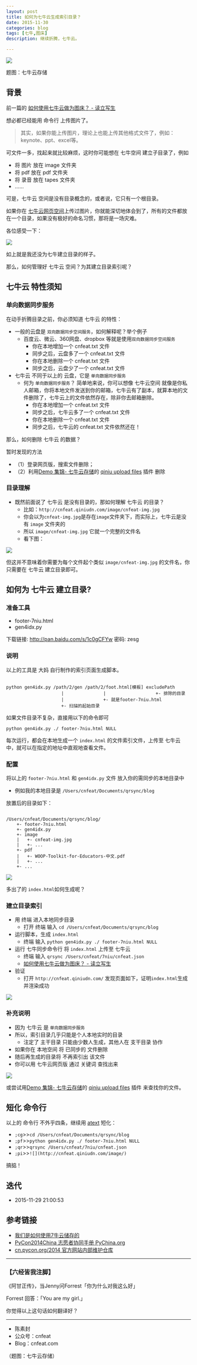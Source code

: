 ```yaml
---
layout: post
title: 如何为七牛云生成索引目录？
date: 2015-11-30
categories: blog
tags: [七牛,图床]
description: 继续折腾，七牛云。

---
```


![](http://assets.qiniu.com/qiniu-409x220.png)

题图：七牛云存储


## 背景

前一篇的 [如何使用七牛云做为图床？ - 读立写生](http://cnfeat.com/blog/2015/11/24/qiniu/)

想必都已经能用 命令行 上传图片了。

>其实，如果你能上传图片，理论上也能上传其他格式文件了，例如：keynote、ppt、excel等。

可文件一多，找起来就比较麻烦，这时你可能想在 七牛空间 建立子目录了，例如
 
- 将 图片 放在 image 文件夹
- 将 pdf 放在 pdf 文件夹
- 将 录音 放在 tapes 文件夹
- ……

可是，七牛云 空间是没有目录概念的，或者说，它只有一个根目录。

如果你在 [七牛云网页空间](https://portal.qiniu.com/)上传过图片，你就能深切地体会到了，所有的文件都放在一个目录，如果没有极好的命名习惯，那将是一场灾难。

各位感受一下：

![](http://cnfeat.qiniudn.com/image/qiniu-portal.jpg)

如上就是我还没为七牛建立目录的样子。

那么，如何管理好 七牛云 空间？为其建立目录索引呢？


## 七牛云 特性须知



### 单向数据同步服务

在动手折腾目录之前，你必须知道 七牛云 的特性：

-  一般的云盘是 `双向数据同步空间服务`，如何解释呢？举个例子
	+ 百度云、微云、360网盘、dropbox 等就是使用`双向数据同步空间服务`
		+ 你在本地增加一个 cnfeat.txt 文件
		+ 同步之后，云盘多了一个 cnfeat.txt 文件
		+ 你在本地删除一个 cnfeat.txt 文件
		+ 同步之后，云盘少了一个 cnfeat.txt 文件
-  七牛云 不同于以上的 云盘，它是 `单向数据同步服务`
	+  何为 `单向数据同步服务`？ 简单地来说，你可以想像 七牛云空间 就像是你私人邮箱，你将本地文件发送到你的邮箱，七牛云有了副本，就算本地的文件删除了，七牛云上的文件依然存在，除非你去邮箱删除。
		* 你在本地增加一个 cnfeat.txt 文件
		* 同步之后，七牛云多了一个 cnfeat.txt 文件
		* 你在本地删除一个 cnfeat.txt 文件
		* 同步之后，七牛云的 cnfeat.txt 文件依然还在！

那么，如何删除 七牛云 的数据？

暂时发现的方法

- （1）登录网页版，搜索文件删除；
- （2）利用[Demo 集锦- 七牛云存储](http://developer.qiniu.com/demo/index.html)的 [qiniu upload files](https://chrome.google.com/webstore/detail/qiniu-upload-files/emmfkgdgapbjphdolealbojmcmnphdcc) 插件 删除


### 目录理解

- 既然前面说了 七牛云 是没有目录的，那如何理解 七牛云 的目录？
	+  比如：`http://cnfeat.qiniudn.com/image/cnfeat-img.jpg`
	+  你会以为`cnfeat-img.jpg`是存在`image`文件夹下，而实际上，七牛云是没有 `image` 文件夹的
	+  所以 `image/cnfeat-img.jpg` 它就一个完整的文件名
	+  看下图：

![](http://cnfeat.qiniudn.com/image/Cap-cnfeat-img.jpg)

但这并不意味着你需要为每个文件起个类似 `image/cnfeat-img.jpg` 的文件名，你只需要在 七牛云 建立目录即可。

## 如何为 七牛云 建立目录?

### 准备工具

- footer-7niu.html
- gen4idx.py

下载链接: http://pan.baidu.com/s/1c0gCFYw 密码: zesg

### 说明

以上的工具是 大妈 自行制作的索引页面生成脚本。

````

python gen4idx.py /path/2/gen /path/2/foot.html[模板] excludePath
                     |               |                   +- 排除的目录
                     |               +- 就是footer-7niu.html
                     +- 扫描的起始目录

````

如果文件目录不复杂，直接用以下的命令即可

`python gen4idx.py ./ footer-7niu.html NULL`

每次运行，都会在本地生成一个 `index.html` 的文件索引文件，上传至 七牛云 中，就可以在指定的地址中直观地查看文件。


### 配置

将以上的 `footer-7niu.html`
和 `gen4idx.py` 文件 放入你的需同步的本地目录中

+ 例如我的本地目录是 `/Users/cnfeat/Documents/qrsync/blog`

放置后的目录如下：


````

/Users/cnfeat/Documents/qrsync/blog/
    +- footer-7niu.html
    +- gen4idx.py
    +- image
	|   +- cnfeat-img.jpg
	|   +- ...
    +- pdf
    |   +- WOOP-Toolkit-for-Educators-中文.pdf
    |   +- ...
    +- ...

````

![](http://cnfeat.qiniudn.com/image/7niu-local-set.jpg)


多出了的 `index.html`如何生成呢？

### 建立目录索引


- 用 终端 进入本地同步目录
	+ 打开 终端 输入 `cd /Users/cnfeat/Documents/qrsync/blog`
- 运行脚本，生成 `index.html` 
	+ 终端 输入 `python gen4idx.py ./ footer-7niu.html NULL`
- 运行 七牛同步命令行 将 `index.html` 上传至 七牛云
	+ 终端 输入 `qrsync /Users/cnfeat/7niu/cnfeat.json`
	+ [如何使用七牛云做为图床？ - 读立写生](http://cnfeat.com/blog/2015/11/24/qiniu/)
- 验证
	+ 打开 `http://cnfeat.qiniudn.com/` 发现页面如下，证明`index.html`生成并渲染成功


![](http://cnfeat.qiniudn.com/image/7niu-index.jpg)


### 补充说明

- 因为 七牛云 是 `单向数据同步服务`
- 所以，索引目录几乎只能是个人本地实时的目录
	+ 注定了 主干目录 只能由少数人生成，其他人在 支干目录 协作
- 如果你在 本地空间 将 已同步的 文件删除
- 随后再生成的目录将 不再索引出 该文件
- 你可以用 七牛云网页版 通过 关键词 查找出来

![](http://cnfeat.qiniudn.com/image/index-image-list.jpg)

或尝试用[Demo 集锦- 七牛云存储](http://developer.qiniu.com/demo/index.html)的 [qiniu upload files](https://chrome.google.com/webstore/detail/qiniu-upload-files/emmfkgdgapbjphdolealbojmcmnphdcc) 插件 来查找你的文件。


## 短化 命令行

以上的 命令行 不外乎四条，继续用 [atext](http://www.jianshu.com/p/a15a6cb0f08d) 短化：

- `;cg`>>`cd /Users/cnfeat/Documents/qrsync/blog`
- `;pf`>>`python gen4idx.py ./ footer-7niu.html NULL`
- `;qr`>>`qrsync /Users/cnfeat/7niu/cnfeat.json`
- `;pi`>>`![](http://cnfeat.qiniudn.com/image/)`

搞掂！


## 迭代 


- 2015-11-29 21:00:53


## 参考链接

- [我们是如何使用7牛云储存的 ](http://blog.zhgdg.org/2013-08/usage7niu/)
- [PyCon2014China 志愿者协同手册 PyChina.org](http://pychina.org/imho/cooperate-guider.html)
- [cn.pycon.org/2014 官方网站内部维护仓库](https://gitcafe.com/lins05/MkDoc4PyCon/blob/master/README.md)



----

### **【六经皆我注脚】**

《阿甘正传》，当Jenny问Forrest「你为什么对我这么好」

Forrest 回答：「You are my girl.」

你觉得以上这句话如何翻译好？



----

- 陈素封
- 公众号：cnfeat
- Blog：cnfeat.com

（题图：七牛云存储）


